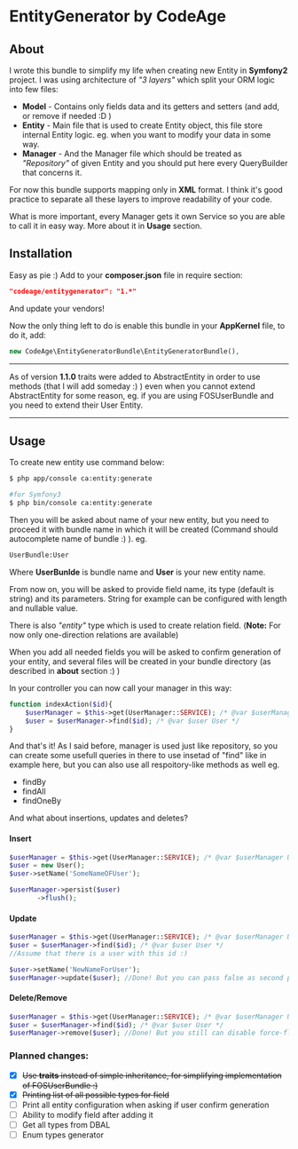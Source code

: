 # EntityGenerator by CodeAge

## About

I wrote this bundle to simplify my life when creating new Entity in **Symfony2** project. I was using architecture of _"3 layers"_ which split your ORM logic into few files:
 * **Model** - Contains only fields data and its getters and setters (and add, or remove if needed :D )
 * **Entity** - Main file that is used to create Entity object, this file store internal Entity logic. eg. when you want to modify your data in some way.
 * **Manager** - And the Manager file which should be treated as _"Repository"_ of given Entity and you should put here every QueryBuilder that concerns it.

For now this bundle supports mapping only in **XML** format. I think it's good practice to separate all these layers to improve readability of your code.

What is more important, every Manager gets it own Service so you are able to call it in easy way. More about it in **Usage** section.

## Installation

Easy as pie :) Add to your **composer.json** file in require section:
```json
"codeage/entitygenerator": "1.*"
```
And update your vendors!

Now the only thing left to do is enable this bundle in your **AppKernel** file, to do it, add:
```php
new CodeAge\EntityGeneratorBundle\EntityGeneratorBundle(),
```

***
As of version **1.1.0** traits were added to AbstractEntity in order to use methods (that I will add someday :) ) even when you cannot extend AbstractEntity for some reason, eg. if you are using FOSUserBundle and you need to extend their User Entity.
***

## Usage
To create new entity use command below:
```bash
$ php app/console ca:entity:generate

#for Symfony3
$ php bin/console ca:entity:generate
```

Then you will be asked about name of your new entity, but you need to proceed it with bundle name in which it will be created (Command should autocomplete name of bundle :) ). eg.
```bash
UserBundle:User
```
Where **UserBunlde** is bundle name and **User** is your new entity name.

From now on, you will be asked to provide field name, its type (default is string) and its parameters. String for example can be configured with length and nullable value. 

There is also _"entity"_ type which is used to create relation field. (**Note:** For now only one-direction relations are available)

When you add all needed fields you will be asked to confirm generation of your entity, and several files will be created in your bundle directory (as described in **about** section :) )

In your controller you can now call your manager in this way:
```php
function indexAction($id){
    $userManager = $this->get(UserManager::SERVICE); /* @var $userManager UserManager */
    $user = $userManager->find($id); /* @var $user User */
}
```
And that's it! As I said before, manager is used just like repository, so you can create some usefull queries in there to use insetad of "find" like in example here, but you can also use all respoitory-like methods as well eg.
 * findBy
 * findAll
 * findOneBy


And what about insertions, updates and deletes? 
#### Insert
```php
$userManager = $this->get(UserManager::SERVICE); /* @var $userManager UserManager */
$user = new User();
$user->setName('SomeNameOFUser');

$userManager->persist($user)
       ->flush();
```
#### Update
```php
$userManager = $this->get(UserManager::SERVICE); /* @var $userManager UserManager */
$user = $userManager->find($id); /* @var $user User */
//Assume that there is a user with this id :)

$user->setName('NewNameForUser');
$userManager->update($user); //Done! But you can pass false as second parameter to disable force-flush :)
```
#### Delete/Remove
```php
$userManager = $this->get(UserManager::SERVICE); /* @var $userManager UserManager */
$user = $userManager->find($id); /* @var $user User */
$userManager->remove($user); //Done! But you still can disable force-flush
```

### Planned changes:

 * [x] ~~Use **traits** instead of simple inheritance, for simplifying implementation of FOSUserBundle :)~~
 * [x] ~~Printing list of all possible types for field~~
 * [ ] Print all entity configuration when asking if user confirm generation
 * [ ] Ability to modify field after adding it
 * [ ] Get all types from DBAL
 * [ ] Enum types generator
